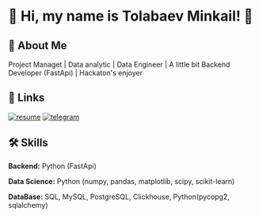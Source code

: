# 👋 Hi, my name is Tolabaev Minkail! 👋

## 🚀 About Me
Project Managet | Data analytic | Data Engineer | A little bit Backend Developer (FastApi) | Hackaton's enjoyer

## 🔗 Links
[![resume](https://img.shields.io/badge/resume-000?style=for-the-badge&logo=ko-fi&logoColor=white)](https://katherineoelsner.com/)
[![telegram](https://img.shields.io/badge/telegram-1DA1F2?style=for-the-badge&logo=telegram&logoColor=white)](https://t.me/minkailtolabaev)


## 🛠 Skills
**Backend:** Python (FastApi)

**Data Science:** Python (numpy, pandas, matplotlib, scipy, scikit-learn)

**DataBase:** SQL, MySQL, PostgreSQL, Clickhouse, Python(pycopg2, sqlalchemy)

